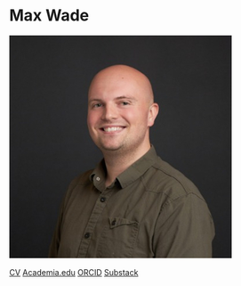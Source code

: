 # Max Wade

![](/headshot%20small.jpg)

[CV](/Max%20Wade%20CV%20(10-25).pdf)
[Academia.edu](https://bc.academia.edu/MaxwellWade)
[ORCID](https://orcid.org/0000-0001-9691-3370)
[Substack](https://maxwade.substack.com/)


